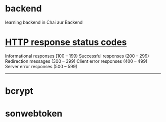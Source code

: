 # backend
learning backend in Chai aur Backend

# [HTTP response status codes](https://developer.mozilla.org/en-US/docs/Web/HTTP/Status)

Informational responses (100 – 199)
Successful responses (200 – 299)
Redirection messages (300 – 399)
Client error responses (400 – 499)
Server error responses (500 – 599)

----------------------------------------------------------
# bcrypt
# sonwebtoken